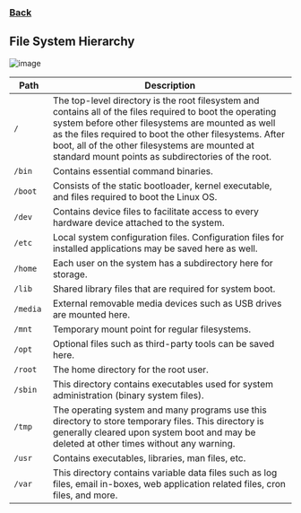 ### [Back]()

## File System Hierarchy
![image](https://user-images.githubusercontent.com/85746411/224464423-8249a160-926e-4f5f-8364-9e50129ef59e.png)

|Path|Description|
|----|----|
|``/``| 	The top-level directory is the root filesystem and contains all of the files required to boot the operating system before other filesystems are mounted as well as the files required to boot the other filesystems. After boot, all of the other filesystems are mounted at standard mount points as subdirectories of the root.|
|`/bin`| 	Contains essential command binaries.|
|`/boot`| 	Consists of the static bootloader, kernel executable, and files required to boot the Linux OS.|
|`/dev `|	Contains device files to facilitate access to every hardware device attached to the system.|
|`/etc 	`|Local system configuration files. Configuration files for installed applications may be saved here as well.|
|`/home `|	Each user on the system has a subdirectory here for storage.|
|`/lib 	`|Shared library files that are required for system boot.|
|`/media `|	External removable media devices such as USB drives are mounted here.|
|`/mnt 	`|Temporary mount point for regular filesystems.|
|`/opt 	`|Optional files such as third-party tools can be saved here.|
|`/root 	`|The home directory for the root user.|
|`/sbin 	`|This directory contains executables used for system administration (binary system files).|
|`/tmp 	`|The operating system and many programs use this directory to store temporary files. This directory is generally cleared upon system boot and may be deleted at other times without any warning.|
|`/usr 	`|Contains executables, libraries, man files, etc.|
|`/var 	`|This directory contains variable data files such as log files, email in-boxes, web application related files, cron files, and more.|
